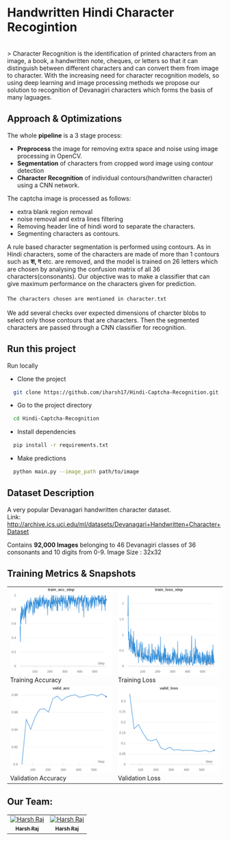 # Handwritten Hindi Character Recogintion
<br>
> Character Recognition is the identification of printed characters from an image, a book, a handwritten note, cheques, or letters so that it can distinguish between different characters and can convert them from image to character. With the increasing need for character recognition models, so using deep learning and image processing methods we propose our solution to recognition of Devanagiri characters which forms the basis of many laguages.
<br>

## Approach & Optimizations

The whole **pipeline** is a 3 stage process:

- **Preprocess** the image for removing extra space and noise using image processing in OpenCV.
- **Segmentation** of characters from cropped word image using contour detection
- **Character Recognition** of individual contours(handwritten character) using a CNN network.

The captcha image is processed as follows:

- extra blank region removal
- noise removal and extra lines filtering 
- Removing header line of hindi word to separate the characters.
- Segmenting characters as contours.

A rule based character segmentation is performed using contours. As in Hindi characters, some of the characters are made of more than 1 contours such as **श, ग** etc. are removed, and the model is trained on 26 letters which are chosen by analysing the confusion matrix of all 36 characters(consonants). Our objective was to make a classifier that can give maximum performance on the characters given for prediction.  
<br>
```The characters chosen are mentioned in character.txt``` 
<br>  
We add several checks over expected dimensions of charcter blobs to select only those contours that are characters. Then the segmented characters are passed through a CNN classifier for recognition.

## Run this project

Run locally  
- Clone the project

```bash
  git clone https://github.com/iharsh17/Hindi-Captcha-Recognition.git
```

- Go to the project directory

```bash
  cd Hindi-Captcha-Recognition
```

- Install dependencies

```bash
  pip install -r requirements.txt
```

- Make predictions

```bash
  python main.py --image_path path/to/image
```
## Dataset Description
A very popular Devanagari handwritten character dataset.  
Link: http://archive.ics.uci.edu/ml/datasets/Devanagari+Handwritten+Character+Dataset

Contains **92,000 Images** belonging to 46 Devanagiri classes of 36 consonants and 10 digits from 0-9.
Image Size : 32x32

## Training Metrics & Snapshots
|  |   |
|----|----|
|![Training Accuracy](images/train_acc.png)<br>Training Accuracy|![Training loss](images/train_loss.png)<br>Training Loss|
|![validation Accuracy](images/valid_acc.png)<br>Validation Accuracy|![validation loss](images/valid_loss.png)<br>Validation Loss|
 


## Our Team:
<table>
<tr>
     <td align="center"><a href="https://github.com/iharsh17"><img src="https://avatars.githubusercontent.com/u/151653491?v=4" width="100px;" height="100px;" alt="Harsh Raj"/><br /><sub><b>Harsh Raj</b></a></td>
      <td align="center"><a href="https://github.com/harshRaj2017"><img src="https://avatars.githubusercontent.com/u/106911901?v=4" width="100px;" height="100px;" alt="Harsh Raj"/><br /><sub><b>Harsh Raj</b></sub></a></td>
      
      
</tr>
</table>


<!-- ## Procedure

![Overall Pipeline](media/display-pipeline.png)
<br>

## Acknowledgements

- [Ultralytics YOLOv5](https://github.com/ultralytics/yolov5) -->